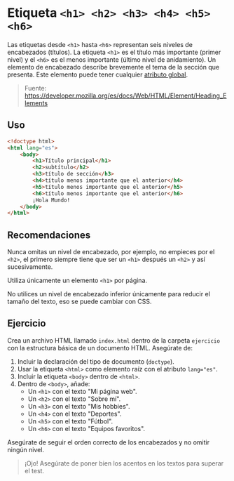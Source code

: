 # Etiqueta `<h1> <h2> <h3> <h4> <h5> <h6>`

Las etiquetas desde `<h1>` hasta `<h6>` representan seis niveles de encabezados (títulos). La etiqueta `<h1>` es el título más importante (primer nivel) y el `<h6>` es el menos importante (último nivel de anidamiento). Un elemento de encabezado describe brevemente el tema de la sección que presenta. Este elemento puede tener cualquier [atributo global](https://developer.mozilla.org/es/docs/Web/HTML/Global_attributes).

> Fuente: https://developer.mozilla.org/es/docs/Web/HTML/Element/Heading_Elements

## Uso

```html
<!doctype html>
<html lang="es">
    <body>
        <h1>Título principal</h1>
        <h2>subtítulo</h2>
        <h3>título de sección</h3>
        <h4>título menos importante que el anterior</h4>
        <h5>título menos importante que el anterior</h5>
        <h6>título menos importante que el anterior</h6>
        ¡Hola Mundo!
    </body>
</html>  
```

## Recomendaciones

Nunca omitas un nivel de encabezado, por ejemplo, no empieces por el `<h2>`, el primero siempre tiene que ser un `<h1>` después un `<h2>` y así sucesivamente.

Utiliza únicamente un elemento `<h1>` por página.

No utilices un nivel de encabezado inferior únicamente para reducir el tamaño del texto, eso se puede cambiar con CSS.

## Ejercicio

Crea un archivo HTML llamado `index.html` dentro de la carpeta `ejercicio` con la estructura básica de un documento HTML. Asegúrate de:

1. Incluir la declaración del tipo de documento (`doctype`).
2. Usar la etiqueta `<html>` como elemento raíz con el atributo `lang="es"`.
3. Incluir la etiqueta `<body>` dentro de `<html>`.
4. Dentro de `<body>`, añade:
   - Un `<h1>` con el texto "Mi página web".
   - Un `<h2>` con el texto "Sobre mí".
   - Un `<h3>` con el texto "Mis hobbies".
   - Un `<h4>` con el texto "Deportes".
   - Un `<h5>` con el texto "Fútbol".
   - Un `<h6>` con el texto "Equipos favoritos".

Asegúrate de seguir el orden correcto de los encabezados y no omitir ningún nivel.

> ¡Ojo! Asegúrate de poner bien los acentos en los textos para superar el test.